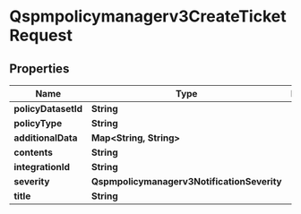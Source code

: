 

# Qspmpolicymanagerv3CreateTicketRequest


## Properties

| Name | Type | Description | Notes |
|------------ | ------------- | ------------- | -------------|
|**policyDatasetId** | **String** |  |  [optional] |
|**policyType** | **String** |  |  [optional] |
|**additionalData** | **Map&lt;String, String&gt;** |  |  [optional] |
|**contents** | **String** |  |  [optional] |
|**integrationId** | **String** |  |  [optional] |
|**severity** | **Qspmpolicymanagerv3NotificationSeverity** |  |  [optional] |
|**title** | **String** |  |  [optional] |




